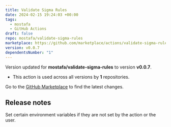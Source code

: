 ```yaml
---
title: Validate Sigma Rules
date: 2024-02-15 19:24:03 +00:00
tags:
  - mostafa
  - GitHub Actions
draft: false
repo: mostafa/validate-sigma-rules
marketplace: https://github.com/marketplace/actions/validate-sigma-rules
version: v0.0.7
dependentsNumber: "1"
---
```



Version updated for **mostafa/validate-sigma-rules** to version **v0.0.7**.
- This action is used across all versions by **1** repositories.

Go to the [GitHub Marketplace](https://github.com/marketplace/actions/validate-sigma-rules) to find the latest changes.

## Release notes

Set certain environment variables if they are not set by the action or the user.
